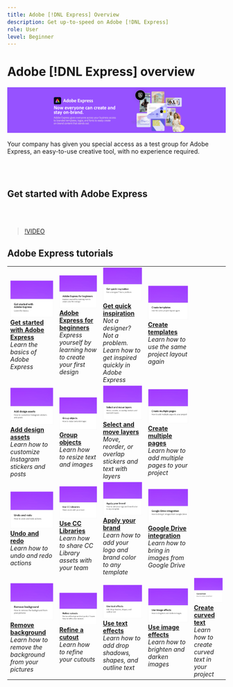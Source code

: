 ```yaml
---
title: Adobe [!DNL Express] Overview
description: Get up-to-speed on Adobe [!DNL Express]
role: User
level: Beginner
---
```

# Adobe [!DNL Express] overview

![Express Hero Image](../assets/express.png)

Your company has given you special access as a test group for Adobe Express, an easy-to-use creative tool, with no experience required. 

<br>&nbsp;

## Get started with Adobe Express

<br>&nbsp;

>[!VIDEO](https://video.tv.adobe.com/v/3420204?quality=12&learn=on&hidetitle=true)

## Adobe Express tutorials

<table>
<tr>
   <td>
      <a href="get-started.md">
         <img alt="Get started with Adobe Express" src="assets/get-started.png" />
      </a>
      <div>
      <a href="get-started.md"><strong>Get started with Adobe Express</strong></a>
      </div>
      <em>Learn the basics of Adobe Express</em>
      <br>
  </td>
  <td>
      <a href="adobe-express-beginners.md">
         <img alt="Adobe Express for beginners" src="assets/beginners.png" />
      </a>
      <div>
      <a href="adobe-express-beginners.md"><strong>Adobe Express for beginners</strong></a>
      </div>
      <em>Express yourself by learning how to create your first design</em>
      <br>
  </td>
  <td>
      <a href="get-inspiration.md">
         <img alt="Get quick inspiration" src="assets/inspiration.png" />
      </a>
      <div>
      <a href="get-inspiration.md"><strong>Get quick inspiration</strong></a>
      </div>
      <em>Not a designer? Not a problem. Learn how to get inspired quickly in Adobe Express</em>
      <br>
  </td>
  <td>
   <a href="create-templates.md">
      <img alt="Create templates" src="assets/templates.png" />
   </a>
    <div>
   <a href="create-templates.md"><strong>Create templates</strong></a>
    </div>
    <em>Learn how to use the same project layout again</em>
    <br>
  </td>
</tr>
<tr>
   <td>
      <a href="add-design-assets.md">
         <img alt="Add design assets" src="assets/design-assets.png" />
      </a>
      <div>
      <a href="add-design-assets.md"><strong>Add design assets</strong></a>
      </div>
      <em>Learn how to customize Instagram stickers and posts</em>
      <br>
  </td>
  <td>
      <a href="group-objects.md">
         <img alt="Group objects" src="assets/group-objects.png" />
      </a>
      <div>
      <a href="group-objects.md"><strong>Group objects</strong></a>
      </div>
      <em>Learn how to resize text and images</em>
      <br>
  </td>
  <td>
      <a href="layers.md">
         <img alt="Select and move layers" src="assets/layers.png" />
      </a>
      <div>
      <a href="layers.md"><strong>Select and move layers</strong></a>
      </div>
      <em>Move, reorder, or overlap stickers and text with layers</em>
      <br>
  </td>
  <td>
      <a href="multiple-pages.md">
         <img alt="Create multiple pages" src="assets/multiple-pages.png" />
      </a>
      <div>
      <a href="multiple-pages.md"><strong>Create multiple pages</strong></a>
      </div>
      <em>Learn how to add multiple pages to your project</em>
      <br>
  </td>
</tr>
<tr>
   <td>
      <a href="undo-redo.md">
         <img alt="Undo and redo" src="assets/undo-redo.png" />
      </a>
      <div>
      <a href="undo-redo.md"><strong>Undo and redo</strong></a>
      </div>
      <em>Learn how to undo and redo actions</em>
      <br>
  </td>
  <td>
      <a href="cc-libraries.md">
         <img alt="Use CC Libraries" src="assets/cc-libraries.png" />
      </a>
      <div>
      <a href="cc-libraries.md"><strong>Use CC Libraries</strong></a>
      </div>
      <em>Learn how to share CC Library assets with your team</em>
      <br>
  </td>
  <td>
      <a href="brand.md">
         <img alt="Apply your brand" src="assets/brand.png" />
      </a>
      <div>
      <a href="brand.md"><strong>Apply your brand</strong></a>
      </div>
      <em>Learn how to add your logo and brand color to any template</em>
      <br>
  </td>
  <td>
      <a href="google-drive.md">
         <img alt="Google Drive integration" src="assets/google-drive.png" />
      </a>
      <div>
      <a href="google-drive.md"><strong>Google Drive integration</strong></a>
      </div>
      <em>Learn how to bring in images from Google Drive</em>
      <br>
  </td>
</tr>
<tr>
    <td>
      <a href="remove-background.md">
         <img alt="Remove background" src="assets/background.png" />
      </a>
      <div>
      <a href="remove-background.md"><strong>Remove background</strong></a>
      </div>
      <em>Learn how to remove the background from your pictures</em>
      <br>
  </td>
  <td>
      <a href="refine-cutout.md">
         <img alt="Refine a cutout" src="assets/cutouts.png" />
      </a>
      <div>
      <a href="refine-cutout.md"><strong>Refine a cutout</strong></a>
      </div>
      <em>Learn how to refine your cutouts</em>
      <br>
  </td>
  <td>
      <a href="text-effects.md">
         <img alt="Use text effects" src="assets/text-effects.png" />
      </a>
      <div>
      <a href="text-effects.md"><strong>Use text effects</strong></a>
      </div>
      <em>Learn how to add drop shadows, shapes, and outline text</em>
      <br>
  </td>
  <td>
      <a href="image-effects.md">
         <img alt="Use image effects" src="assets/image-effects.png" />
      </a>
      <div>
      <a href="image-effects.md"><strong>Use image effects</strong></a>
      </div>
      <em>Learn how to brighten and darken images</em>
      <br>
  </td>
  <td>
      <a href="create-curved-text.md">
         <img alt="Create curved text" src="assets/curved-text.png" />
      </a>
      <div>
      <a href="create-curved-text.md"><strong>Create curved text</strong></a>
      </div>
      <em>Learn how to create curved text in your project</em>
      <br>
  </td>
</tr>
</table>
